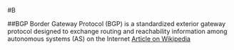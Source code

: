 #B

##BGP
Border Gateway Protocol (BGP) is a standardized exterior gateway protocol designed to exchange routing and reachability information among autonomous systems (AS) on the Internet
[Article on Wikipedia](https://en.wikipedia.org/wiki/Border_Gateway_Protocol)